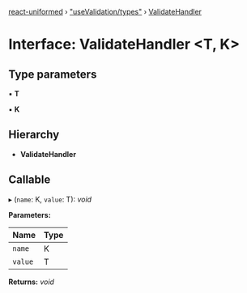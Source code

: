 [react-uniformed](../README.md) › ["useValidation/types"](../modules/_usevalidation_types_.md) › [ValidateHandler](_usevalidation_types_.validatehandler.md)

# Interface: ValidateHandler <**T, K**>

## Type parameters

▪ **T**

▪ **K**

## Hierarchy

* **ValidateHandler**

## Callable

▸ (`name`: K, `value`: T): *void*

**Parameters:**

Name | Type |
------ | ------ |
`name` | K |
`value` | T |

**Returns:** *void*
